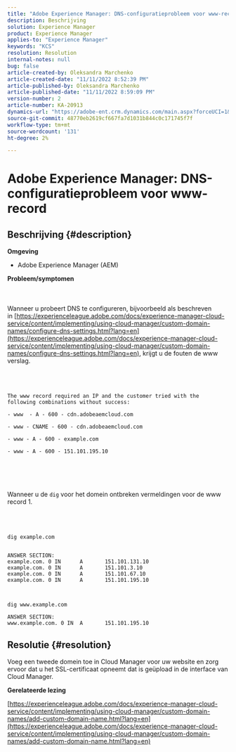 ```yaml
---
title: "Adobe Experience Manager: DNS-configuratieprobleem voor www-record"
description: Beschrijving
solution: Experience Manager
product: Experience Manager
applies-to: "Experience Manager"
keywords: "KCS"
resolution: Resolution
internal-notes: null
bug: false
article-created-by: Oleksandra Marchenko
article-created-date: "11/11/2022 8:52:39 PM"
article-published-by: Oleksandra Marchenko
article-published-date: "11/11/2022 8:59:09 PM"
version-number: 2
article-number: KA-20913
dynamics-url: "https://adobe-ent.crm.dynamics.com/main.aspx?forceUCI=1&pagetype=entityrecord&etn=knowledgearticle&id=9df299c6-0262-ed11-9561-6045bd006b25"
source-git-commit: 48770eb2619cf667fa7d1031b844c0c171745f7f
workflow-type: tm+mt
source-wordcount: '131'
ht-degree: 2%

---
```


# Adobe Experience Manager: DNS-configuratieprobleem voor www-record

## Beschrijving {#description}

<b>Omgeving</b>
- Adobe Experience Manager (AEM)

<b>Probleem/symptomen</b><br><br> <br><br>Wanneer u probeert DNS te configureren, bijvoorbeeld als beschreven in [https://experienceleague.adobe.com/docs/experience-manager-cloud-service/content/implementing/using-cloud-manager/custom-domain-names/configure-dns-settings.html?lang=en](https://experienceleague.adobe.com/docs/experience-manager-cloud-service/content/implementing/using-cloud-manager/custom-domain-names/configure-dns-settings.html?lang=en), krijgt u de fouten de www verslag. <br><br> <br><br>

```
The www record required an IP and the customer tried with the following combinations without success:

- www  - A - 600 - cdn.adobeaemcloud.com

- www - CNAME - 600 - cdn.adobeaemcloud.com

- www - A - 600 - example.com

- www - A - 600 - 151.101.195.10
```

<br><br> <br><br>Wanneer u de `dig` voor het domein ontbreken vermeldingen voor de www record 1.<br><br><br><br>

```
dig example.com


ANSWER SECTION:
example.com. 0 IN      A       151.101.131.10
example.com. 0 IN      A       151.101.3.10
example.com. 0 IN      A       151.101.67.10
example.com. 0 IN      A       151.101.195.10

 

dig www.example.com

ANSWER SECTION:
www.example.com. 0 IN  A       151.101.195.10
```



## Resolutie {#resolution}


Voeg een tweede domein toe in Cloud Manager voor uw website en zorg ervoor dat u het SSL-certificaat opneemt dat is geüpload in de interface van Cloud Manager.

<b>Gerelateerde lezing</b>

[https://experienceleague.adobe.com/docs/experience-manager-cloud-service/content/implementing/using-cloud-manager/custom-domain-names/add-custom-domain-name.html?lang=en](https://experienceleague.adobe.com/docs/experience-manager-cloud-service/content/implementing/using-cloud-manager/custom-domain-names/add-custom-domain-name.html?lang=en)
